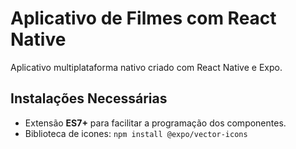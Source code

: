 # Aplicativo de Filmes com React Native

Aplicativo multiplataforma nativo criado com React Native e Expo.

## Instalações Necessárias

- Extensão **ES7+** para facilitar a programação dos componentes.
- Biblioteca de icones: `npm install @expo/vector-icons`
